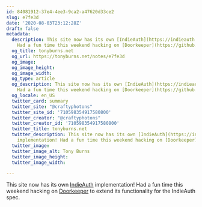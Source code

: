 ```yaml
---
id: 84081912-37e4-4ee3-9ca2-a47620d33ce2
slug: e7fe3d
date: '2020-08-03T23:12:28Z'
draft: false
metadata:
  description: This site now has its own [IndieAuth](https://indieauth.net) implementation!
    Had a fun time this weekend hacking on [Doorkeeper](https://github.com/doorkeepe...
  og_title: tonyburns.net
  og_url: https://tonyburns.net/notes/e7fe3d
  og_image: 
  og_image_height: 
  og_image_width: 
  og_type: article
  og_description: This site now has its own [IndieAuth](https://indieauth.net) implementation!
    Had a fun time this weekend hacking on [Doorkeeper](https://github.com/doorkeepe...
  og_locale: en_US
  twitter_card: summary
  twitter_site: "@craftyphotons"
  twitter_site_id: '710598354917580800'
  twitter_creator: "@craftyphotons"
  twitter_creator_id: '710598354917580800'
  twitter_title: tonyburns.net
  twitter_description: This site now has its own [IndieAuth](https://indieauth.net)
    implementation! Had a fun time this weekend hacking on [Doorkeeper](https://github.com/doorkeepe...
  twitter_image: 
  twitter_image_alt: Tony Burns
  twitter_image_height: 
  twitter_image_width: 

---
```


This site now has its own [IndieAuth](https://indieauth.net) implementation! Had a fun time this weekend hacking on [Doorkeeper](https://github.com/doorkeeper-gem/doorkeeper) to extend its functionality for the IndieAuth spec.

